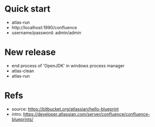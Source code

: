 # Quick start
- atlas-run
- http://localhost:1990/confluence 
- username/password: admin/admin

# New release
- end process of 'OpenJDK' in windows process manager
- atlas-clean
- atlas-run

# Refs
- source: https://bitbucket.org/atlassian/hello-blueprint
- intro: https://developer.atlassian.com/server/confluence/confluence-blueprints/